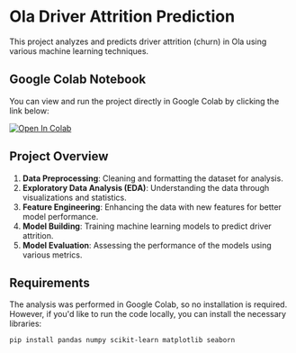 # Ola Driver Attrition Prediction

This project analyzes and predicts driver attrition (churn) in Ola using various machine learning techniques.

## Google Colab Notebook

You can view and run the project directly in Google Colab by clicking the link below:

[![Open In Colab](https://colab.research.google.com/assets/colab-badge.svg)](https://colab.research.google.com/drive/1iIe5jehWuZtaiAirMnLdU6ynIT4Gu3lP)

## Project Overview

1. **Data Preprocessing**: Cleaning and formatting the dataset for analysis.
2. **Exploratory Data Analysis (EDA)**: Understanding the data through visualizations and statistics.
3. **Feature Engineering**: Enhancing the data with new features for better model performance.
4. **Model Building**: Training machine learning models to predict driver attrition.
5. **Model Evaluation**: Assessing the performance of the models using various metrics.

## Requirements

The analysis was performed in Google Colab, so no installation is required. However, if you'd like to run the code locally, you can install the necessary libraries:
```bash
pip install pandas numpy scikit-learn matplotlib seaborn
